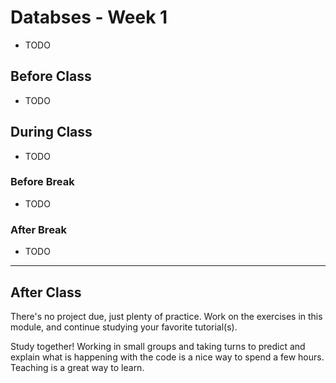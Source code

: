 # Databses - Week 1

- TODO

## Before Class

- TODO

## During Class

- TODO

### Before Break

- TODO

### After Break

- TODO

---

## After Class

There's no project due, just plenty of practice. Work on the exercises in this module, and continue studying your favorite tutorial(s).

Study together! Working in small groups and taking turns to predict and explain
what is happening with the code is a nice way to spend a few hours. Teaching is
a great way to learn.